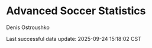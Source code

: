 # Advanced Soccer Statistics
Denis Ostroushko

<!-- gfm -->

Last successful data update: 2025-09-24 15:18:02 CST
